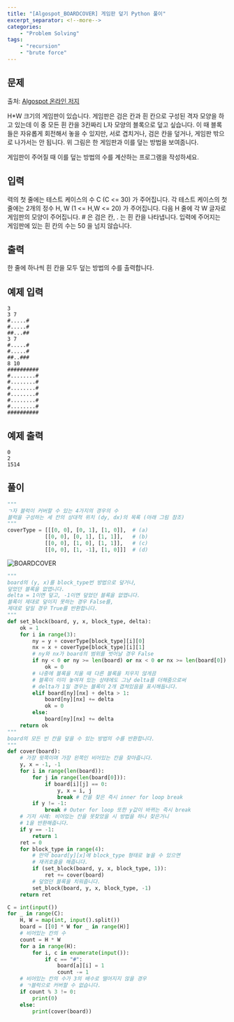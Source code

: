 ```yaml
---
title: "[Algospot_BOARDCOVER] 게임판 덮기 Python 풀이"
excerpt_separator: <!--more-->
categories: 
    - "Problem Solving"
tags: 
    - "recursion"
    - "brute force"
---
```

## 문제
출처: [Algospot 온라인 저지](https://algospot.com/judge/problem/read/BOARDCOVER)

H*W 크기의 게임판이 있습니다. 게임판은 검은 칸과 흰 칸으로 구성된 격자 모양을 하고 있는데 이 중 모든 흰 칸을 3칸짜리 L자 모양의 블록으로 덮고 싶습니다. 이 때 블록들은 자유롭게 회전해서 놓을 수 있지만, 서로 겹치거나, 검은 칸을 덮거나, 게임판 밖으로 나가서는 안 됩니다. 위 그림은 한 게임판과 이를 덮는 방법을 보여줍니다.

게임판이 주어질 때 이를 덮는 방법의 수를 계산하는 프로그램을 작성하세요.

## 입력  
력의 첫 줄에는 테스트 케이스의 수 C (C <= 30) 가 주어집니다. 각 테스트 케이스의 첫 줄에는 2개의 정수 H, W (1 <= H,W <= 20) 가 주어집니다. 다음 H 줄에 각 W 글자로 게임판의 모양이 주어집니다. # 은 검은 칸, . 는 흰 칸을 나타냅니다. 입력에 주어지는 게임판에 있는 흰 칸의 수는 50 을 넘지 않습니다.

## 출력  
한 줄에 하나씩 흰 칸을 모두 덮는 방법의 수를 출력합니다.

## 예제 입력
```
3 
3 7 
#.....# 
#.....# 
##...## 
3 7 
#.....# 
#.....# 
##..### 
8 10 
########## 
#........# 
#........# 
#........# 
#........# 
#........# 
#........# 
########## 
```
## 예제 출력
```
0
2
1514
```
## 풀이

```python
"""
ㄱ자 블럭이 커버할 수 있는 4가지의 경우의 수
블럭을 구성하는 세 칸의 상대적 위치 (dy, dx)의 목록 (아래 그림 참조)
"""
coverType = [[[0, 0], [0, 1], [1, 0]],  # (a)
            [[0, 0], [0, 1], [1, 1]],   # (b)
            [[0, 0], [1, 0], [1, 1]],   # (c)
            [[0, 0], [1, -1], [1, 0]]]  # (d)
```
![BOARDCOVER](https://user-images.githubusercontent.com/59808674/114347446-eb9d6c00-9b9f-11eb-973f-f489b20e80b4.png)
```python
"""
board의 (y, x)를 block_type번 방법으로 덮거나, 
덮었던 블록을 없앱니다.
delta = 1이면 덮고, -1이면 덮었던 블록을 없앱니다.
블록이 제대로 덮이지 못하는 경우 False를, 
제대로 덮일 경우 True를 반환합니다.
"""
def set_block(board, y, x, block_type, delta):
    ok = 1
    for i in range(3):
        ny = y + coverType[block_type][i][0]
        nx = x + coverType[block_type][i][1]
        # ny와 nx가 board의 범위를 벗어날 경우 False
        if ny < 0 or ny >= len(board) or nx < 0 or nx >= len(board[0]):
            ok = 0
        # 나중에 블록을 치울 때 다른 블록을 치우지 않게끔
        # 블록이 이미 놓여져 있는 상태에도 그냥 delta를 더해줌으로써
        # delta가 1일 경우는 블록이 2개 겹쳐있음을 표시해둡니다.
        elif board[ny][nx] + delta > 1:
            board[ny][nx] += delta
            ok = 0
        else:
            board[ny][nx] += delta
    return ok
"""
board의 모든 빈 칸을 덮을 수 있는 방법의 수를 반환합니다.
"""
def cover(board):
    # 가장 윗쪽이며 가장 왼쪽인 비어있는 칸을 찾아줍니다.
    y, x = -1, -1
    for i in range(len(board)):
        for j in range(len(board[0])):
            if board[i][j] == 0:
                y, x = i, j
                break # 칸을 찾은 즉시 inner for loop break
        if y != -1:
            break # Outer for loop 또한 y값이 바뀌는 즉시 break
    # 기저 사례: 비어있는 칸을 못찾았을 시 방법을 하나 찾은거니 
    # 1을 반환해줍니다.
    if y == -1:
        return 1
    ret = 0
    for block_type in range(4):
        # 만약 board[y][x]에 block_type 형태로 놓을 수 있으면 
        # 재귀호출을 해줍니다.
        if (set_block(board, y, x, block_type, 1)):
            ret += cover(board)
        # 덮었던 블록을 치워줍니다.
        set_block(board, y, x, block_type, -1)
    return ret

C = int(input())
for _ in range(C):
    H, W = map(int, input().split())
    board = [[0] * W for _ in range(H)]
    # 비어있는 칸의 수
    count = H * W
    for a in range(H):
        for i, c in enumerate(input()):
            if c == "#": 
                board[a][i] = 1
                count -= 1
    # 비어있는 칸의 수가 3의 배수로 떨어지지 않을 경우
    # ㄱ블럭으로 커버할 수 없습니다.
    if count % 3 != 0:
        print(0) 
    else:
        print(cover(board))
```